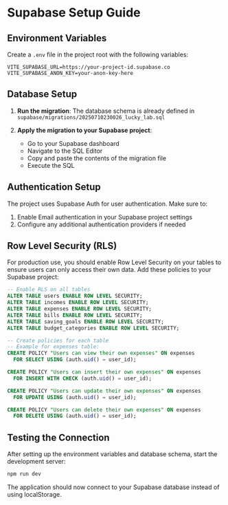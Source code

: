 # Supabase Setup Guide

## Environment Variables

Create a `.env` file in the project root with the following variables:

```env
VITE_SUPABASE_URL=https://your-project-id.supabase.co
VITE_SUPABASE_ANON_KEY=your-anon-key-here
```

## Database Setup

1. **Run the migration**: The database schema is already defined in `supabase/migrations/20250710230026_lucky_lab.sql`

2. **Apply the migration to your Supabase project**:
   - Go to your Supabase dashboard
   - Navigate to the SQL Editor
   - Copy and paste the contents of the migration file
   - Execute the SQL

## Authentication Setup

The project uses Supabase Auth for user authentication. Make sure to:

1. Enable Email authentication in your Supabase project settings
2. Configure any additional authentication providers if needed

## Row Level Security (RLS)

For production use, you should enable Row Level Security on your tables to ensure users can only access their own data. Add these policies to your Supabase project:

```sql
-- Enable RLS on all tables
ALTER TABLE users ENABLE ROW LEVEL SECURITY;
ALTER TABLE incomes ENABLE ROW LEVEL SECURITY;
ALTER TABLE expenses ENABLE ROW LEVEL SECURITY;
ALTER TABLE bills ENABLE ROW LEVEL SECURITY;
ALTER TABLE saving_goals ENABLE ROW LEVEL SECURITY;
ALTER TABLE budget_categories ENABLE ROW LEVEL SECURITY;

-- Create policies for each table
-- Example for expenses table:
CREATE POLICY "Users can view their own expenses" ON expenses
  FOR SELECT USING (auth.uid() = user_id);

CREATE POLICY "Users can insert their own expenses" ON expenses
  FOR INSERT WITH CHECK (auth.uid() = user_id);

CREATE POLICY "Users can update their own expenses" ON expenses
  FOR UPDATE USING (auth.uid() = user_id);

CREATE POLICY "Users can delete their own expenses" ON expenses
  FOR DELETE USING (auth.uid() = user_id);
```

## Testing the Connection

After setting up the environment variables and database schema, start the development server:

```bash
npm run dev
```

The application should now connect to your Supabase database instead of using localStorage. 